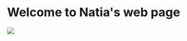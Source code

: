 # Welcome to Natia's web page
<img src="materialize.images/Screen Shot 2017-09-30 at 5.12.00 PM.png"> 
